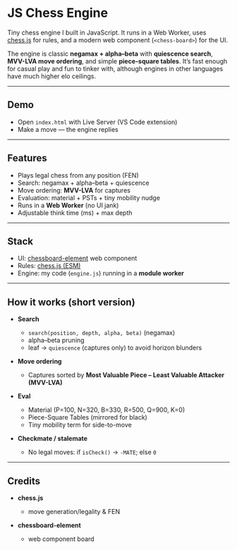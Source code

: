 # JS Chess Engine

Tiny chess engine I built in JavaScript. It runs in a Web Worker, uses [chess.js](https://github.com/jhlywa/chess.js) for rules, and a modern web component (`<chess-board>`) for the UI.

The engine is classic **negamax + alpha–beta** with **quiescence search**, **MVV-LVA move ordering**, and simple **piece-square tables**. It’s fast enough for casual play and fun to tinker with, although engines in other languages have much higher elo ceilings.

---

## Demo

- Open `index.html` with Live Server (VS Code extension)  
- Make a move — the engine replies  

---

## Features

-  Plays legal chess from any position (FEN)  
-  Search: negamax + alpha–beta + quiescence  
-  Move ordering: **MVV-LVA** for captures  
-  Evaluation: material + PSTs + tiny mobility nudge  
-  Runs in a **Web Worker** (no UI jank)  
-  Adjustable think time (ms) + max depth  

---

## Stack

- UI: [chessboard-element](https://unpkg.com/chessboard-element?module) web component  
- Rules: [chess.js (ESM)](https://github.com/jhlywa/chess.js)  
- Engine: my code (`engine.js`) running in a **module worker**  

---

## How it works (short version)

- **Search**  
  - `search(position, depth, alpha, beta)` (negamax)  
  - alpha–beta pruning  
  - leaf → `quiescence` (captures only) to avoid horizon blunders  

- **Move ordering**  
  - Captures sorted by **Most Valuable Piece – Least Valuable Attacker (MVV-LVA)**  

- **Eval**  
  - Material (P=100, N=320, B=330, R=500, Q=900, K=0)  
  - Piece-Square Tables (mirrored for black)  
  - Tiny mobility term for side-to-move  

- **Checkmate / stalemate**  
  - No legal moves: if `isCheck()` → `-MATE`; else `0`  

---

 ## Credits

- **chess.js**
    - move generation/legality & FEN

- **chessboard-element**
    - web component board


